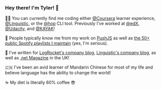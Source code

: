 ### Hey there! I'm Tyler! 👋

<!--
**Nickersoft/Nickersoft** is a ✨ _special_ ✨ repository because its `README.md` (this file) appears on your GitHub profile.

Here are some ideas to get you started:

- 🔭 I’m currently working on ...
- 🌱 I’m currently learning ...
- 👯 I’m looking to collaborate on ...
- 🤔 I’m looking for help with ...
- 💬 Ask me about ...
- 📫 How to reach me: ...
- 😄 Pronouns: ...
- ⚡ Fun fact: ...
-->

:man_technologist: You can currently find me coding either [@Coursera](https://github.com/Coursera) learner experience, [@Linguistic](https://github.com/Linguistic), or the [@hop](https://github.com/Nickersoft/hop) CLI tool. Previously I've worked at [@edX](https://github.com/edX), [@Udacity](https://github.com/Udacity), and [@KAYAK](https://github.com/KAYAK)!

:rocket: People typically know me from my work on [PushJS](https://pushjs.org) as well as [the 50+ public Spotify playlists I maintain](https://open.spotify.com/user/tjnickerson) (yes, I'm serious).

:memo: I've written for [LogRocket's company blog](https://blog.logrocket.com/author/tylernickerson/), [Linguistic's company blog](https://www.golinguistic.com/blog), as well as [.net Magazine](https://www.creativebloq.com/net-magazine) in the UK!

:cn: I've been an avid learner of Mandarin Chinese for most of my life and believe language has the ability to change the world!

:coffee: My diet is literally 60% coffee 😎

